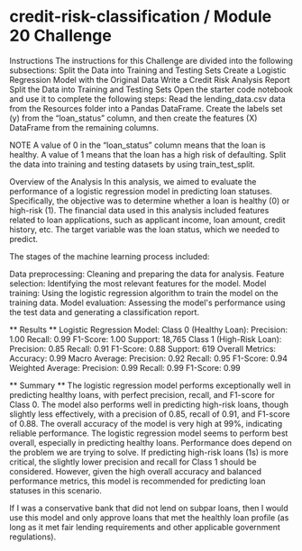 # credit-risk-classification / Module 20 Challenge
Instructions
The instructions for this Challenge are divided into the following subsections:
Split the Data into Training and Testing Sets
Create a Logistic Regression Model with the Original Data
Write a Credit Risk Analysis Report
Split the Data into Training and Testing Sets
Open the starter code notebook and use it to complete the following steps:
Read the lending_data.csv data from the Resources folder into a Pandas DataFrame.
Create the labels set (y) from the “loan_status” column, and then create the features (X) DataFrame from the remaining columns.

NOTE
A value of 0 in the “loan_status” column means that the loan is healthy. A value of 1 means that the loan has a high risk of defaulting.
Split the data into training and testing datasets by using train_test_split.

Overview of the Analysis
In this analysis, we aimed to evaluate the performance of a logistic regression model in predicting loan statuses. Specifically, the objective was to determine whether a loan is healthy (0) or high-risk (1). The financial data used in this analysis included features related to loan applications, such as applicant income, loan amount, credit history, etc. The target variable was the loan status, which we needed to predict.

The stages of the machine learning process included:

Data preprocessing: Cleaning and preparing the data for analysis.
Feature selection: Identifying the most relevant features for the model.
Model training: Using the logistic regression algorithm to train the model on the training data.
Model evaluation: Assessing the model's performance using the test data and generating a classification report.

** Results ** 
Logistic Regression Model:
 Class 0 (Healthy Loan):
       Precision: 1.00
       Recall: 0.99
       F1-Score: 1.00
       Support: 18,765
 Class 1 (High-Risk Loan):
       Precision: 0.85
       Recall: 0.91
       F1-Score: 0.88
       Support: 619
 Overall Metrics:
       Accuracy: 0.99
       Macro Average:
         Precision: 0.92
         Recall: 0.95
         F1-Score: 0.94
 Weighted Average:
       Precision: 0.99
       Recall: 0.99
       F1-Score: 0.99


** Summary ** 
The logistic regression model performs exceptionally well in predicting healthy loans, with perfect precision, recall, and F1-score for Class 0. The model also performs well in predicting high-risk loans, though slightly less effectively, with a precision of 0.85, recall of 0.91, and F1-score of 0.88. The overall accuracy of the model is very high at 99%, indicating reliable performance.
       The logistic regression model seems to perform best overall, especially in predicting healthy loans.
       Performance does depend on the problem we are trying to solve. If predicting high-risk loans (1s) is more critical, the slightly lower precision and recall for Class 1 should be considered. However, given the high overall accuracy and balanced performance metrics, this model is recommended for predicting loan statuses in this scenario.

If I was a conservative bank that did not lend on subpar loans, then I would use this model and only approve loans that met the healthly loan profile (as long as it met fair lending requirements and other applicable government regulations). 
